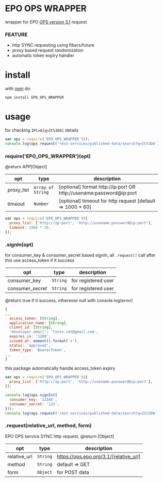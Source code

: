 # EPO OPS WRAPPER
wrapper for EPO [OPS version 3.1](https://developers.epo.org) request

### FEATURE
* http SYNC requesting using fibers/future
* proxy based request randomization
* automatic token expiry handler

# install
with [npm](https://www.npmjs.com/package/EPO_OPS_WRAPPER) do:

```
npm install EPO_OPS_WRAPPER
```

# usage
for checking ```IPC=A[q=IC%3DA]``` details

```js
var ops = require('EPO_OPS_WRAPPER')();
console.log(ops.request('rest-services/published-data/search?q=IC%3DA'));
```

### require('EPO_OPS_WRAPPER')(opt)
@return APP[Object]

| opt | type | description |
| --- | --- | --- |
| proxy_list | <code>Array of String</code> | [optional] format http://ip:port OR http://usename:password@ip:port |
| timeout | <code>Number</code> | [optional] timeout for http request [default => 1000 * 60] |

```js
var ops = require('EPO_OPS_WRAPPER')({
  proxy_list: ['http://ip:port', 'http://usename:password@ip:port'],
  timeout: 1000 * 30,
});
```

### .signIn(opt)
for consumer_key & consumer_secret based signIn, all ```.request()``` call after this use access_token if it success

| opt | type | description |
| --- | --- | --- |
| consumer_key | <code>String</code> | for registered user |
| consumer_secret | <code>String</code> | for registered user |

@return true if it success, otherwise null with console.log(error)

```js
{
,,,
  access_token: [String],
  application_name: [String],
  client_id: [String],
  'developer.email': 'linto.cet@gmail.com',
  expires_in: '1200',
  issued_at: moment().format('x'),
  status: 'approved',
  token_type: 'BearerToken',
,,,
}
```

this package automatically handle access_token expiry

```js
var ops = require('EPO_OPS_WRAPPER')({
  proxy_list: ['http://ip:port', 'http://usename:password@ip:port'],
});

console.log(ops.signIn({
  consumer_key: '12345',
  consumer_secret: '123',
}));
console.log(ops.request('rest-services/published-data/search?q=IC%3DA'));
```

### .request(relative_url, method, form)
EPO OPS service SYNC http request, @return [Object]

| opt | type | description |
| --- | --- | --- |
| relative_url | <code>String</code> | https://ops.epo.org/3.1/[relative_url] |
| method | <code>String</code> | default => GET |
| form | <code>Object</code> | for POST data |
